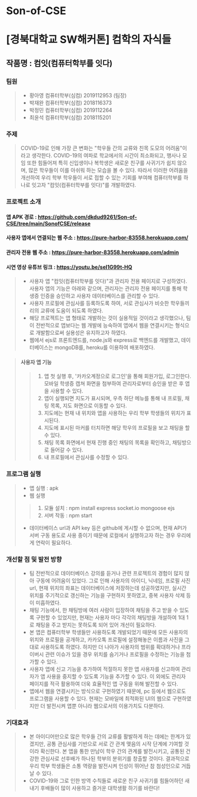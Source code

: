 # Son-of-CSE
# [경북대학교 SW해커톤] 컴학의 자식들
## 작품명 : 컴잇(컴퓨터학부를 잇다) 

### 팀원 
>- 황아영 컴퓨터학부(심컴) 2019112953 (팀장)
>- 박재완 컴퓨터학부(심컴) 2018116373
>- 박정민 컴퓨터학부(심컴) 2019112264
>- 최윤석 컴퓨터학부(심컴) 2018115201

### 주제
>COVID-19로 인해 가장 큰 변화는 "학우들 간의 교류와 친목 도모의 어려움"이라고 생각한다. COVID-19의 여파로 학교에서의 시간이 최소화되고, 행사나 모임 또한 힘들어져 특히 신입생이나 복학생은 새로운 친구를 사귀기가 쉽지 않으며, 많은 학우들이 이를 아쉬워 하는 모습을 볼 수 있다. 따라서 이러한 어려움을 개선하여 우리 학부 학우들이 서로 접할 수 있는 기회를 부여해 컴퓨터학부를 하나로 잇고자 "컴잇(컴퓨터학부를 잇다)"를 개발하였다.

### 프로젝트 소개
#### 앱 APK 경로 : https://github.com/dkdud9261/Son-of-CSE/tree/main/SonofCSE/release
#### 사용자 앱에서 연결되는 웹 주소 : https://pure-harbor-83558.herokuapp.com/
#### 관리자 전용 웹 주소 : https://pure-harbor-83558.herokuapp.com/admin
#### 시연 영상 유튜브 링크 : https://youtu.be/seI1G99t-HQ
>- 사용자 앱 "컴잇(컴퓨터학부를 잇다)"과 관리자 전용 페이지로 구성하였다. 사용자 앱의 기능은 아래와 같으며, 관리자는 관리자 전용 페이지를 통해 학생증 인증을 승인하고 사용자 데이터베이스를 관리할 수 있다.
>- 사용자 프로필에 관심사를 등록하도록 하여, 서로 관심사가 비슷한 학우들끼리의 교류에 도움이 되도록 하였다.
>- 해당 프로젝트는 앱 형태로 개발하는 것이 실용적일 것이라고 생각했으나, 팀이 전반적으로 앱보다는 웹 개발에 능숙하여 앱에서 웹을 연결시키는 형식으로 개발함으로써 실용성은 유지하고자 하였다.
>- 웹에서 ejs로 프론트엔드를, node.js와 express로 백엔드를 개발했고, 데이터베이스는 mongoDB를, heroku를 이용하여 배포하였다.

>#### 사용자 앱 기능
>>1. 앱 첫 실행 후, '카카오계정으로 로그인'을 통해 회원가입, 로그인한다. 모바일 학생증 캡쳐 화면을 첨부하여 관리자로부터 승인을 받은 후 앱을 사용할 수 있다.
>>2. 앱이 실행되면 지도가 표시되며, 우측 하단 메뉴를 통해 내 프로필, 채팅 목록, 지도 화면으로 이동할 수 있다.
>>3. 지도에는 현재 내 위치와 앱을 사용하는 우리 학부 학생들의 위치가 표시된다.
>>4. 지도에 표시된 마커를 터치하면 해당 학우의 프로필을 보고 채팅을 할 수 있다.
>>5. 채팅 목록 화면에서 현재 진행 중인 채팅의 목록을 확인하고, 채팅방으로 들어갈 수 있다.
>>6. 내 프로필에서 관심사를 수정할 수 있다.

### 프로그램 실행 
>- 앱 실행 : apk
>- 웹 실행
>>1. 모듈 설치 : npm install express socket.io mongoose ejs
>>2. 서버 작동 : npm start
>* 데이터베이스 url과 API key 등은 github에 게시할 수 없으며, 현재 API가 서버 구동 용도로 사용 중이기 때문에 로컬에서 실행하고자 하는 경우 우리에게 연락이 필요하다.

### 개선할 점 및 발전 방향
>- 팀 전반적으로 데이터베이스 강의를 듣거나 관련 프로젝트의 경험이 많지 않아 구동에 어려움이 있었다. 그로 인해 사용자의 아이디, 닉네임, 프로필 사진 url, 현재 위치의 좌표는 데이터베이스에 저장하는데 성공하였지만, 실시간 위치를 주기적으로 갱신하는 기능을 구현하지 못하였고, 중복 사용자 삭제 등이 미흡하였다.
>- 채팅 기능에서, 한 채팅방에 여러 사람이 입장하여 채팅을 주고 받을 수 있도록 구현할 수 있었지만, 현재는 사용자 마다 각각의 채팅방을 개설하여 1대 1로 채팅을 주고 받지는 못하도록 되어 있어 개선이 필요하다.
>- 본 앱은 컴퓨터학부 학생들만 사용하도록 개발되었기 때문에 모든 사용자의 위치와 프로필을 공개하고, 카카오톡 프로필에 설정해놓은 이름과 사진을 그대로 사용하도록 하였다. 하지만 더 나아가 사용자의 범위를 확대하거나 프라이버시 관련 이슈가 있을 경우 위치를 숨기거나 프로필을 수정하는 기능을 첨가할 수 있다.
>- 사용자 앱에 신고 기능을 추가하여 적절하지 못한 앱 사용자를 신고하여 관리자가 앱 사용을 중지할 수 있도록 기능을 추가할 수 있다. 이 외에도 관리자 페이지를 적극 활용하여 더욱 효율적인 앱 구동을 위해 발전할 수 있다.
>- 앱에서 웹을 연결시키는 방식으로 구현하였기 때문에, pc 등에서 웹으로도 프로그램을 사용할 수 있다. 현재는 모바일에 최적화된 UI의 웹으로 구현하였지만 더 발전시켜 앱뿐 아니라 웹으로서의 이용가치도 다분하다.

### 기대효과
>- 본 아이디어만으로 많은 학우들 간의 교류를 활발하게 하는 데에는 한계가 있겠지만, 공통 관심사를 기반으로 서로 간 관계 맺음의 시작 단계에 기여할 것이라 확신한다. 본 앱을 통한 만남이 학우 간의 관계를 발전시키고, 공통된 건강한 관심사로 선후배가 하나된 학부의 분위기를 창출할 것이다. 결과적으로 우리 학부 학생들은 소통 역량을 발전시켜 인성이 뛰어난 참 첨성인으로 거듭날 수 있다.
>- COVID-19와 그로 인한 방역 수칙들로 새로운 친구 사귀기를 힘들어하던 새내기 후배들이 많이 사용하고 즐거운 대학생활 하기를 바란다!

